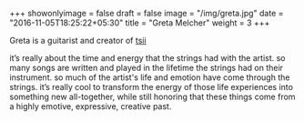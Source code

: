 +++
showonlyimage = false
draft = false
image = "/img/greta.jpg"
date = "2016-11-05T18:25:22+05:30"
title = "Greta Melcher"
weight = 3
+++

Greta is a guitarist and creator of <a href="http://www.tsiimade.com/blog/2016/8/3/qa-with-greta-melcher-the-creator-of-tsii">tsii</a>

<!--more-->

it’s really about the time and energy that the strings had with the artist. so many songs are written and played in the lifetime the strings had on their instrument. so much of the artist's life and emotion have come through the strings. it’s really cool to transform the energy of those life experiences into something new all-together, while still honoring that these things come from a highly emotive, expressive, creative past. 